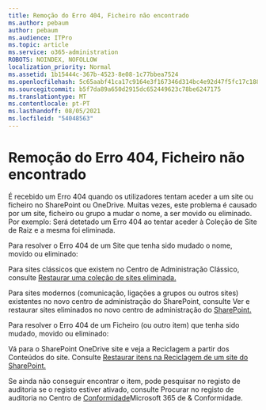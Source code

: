 ```yaml
---
title: Remoção do Erro 404, Ficheiro não encontrado
ms.author: pebaum
author: pebaum
ms.audience: ITPro
ms.topic: article
ms.service: o365-administration
ROBOTS: NOINDEX, NOFOLLOW
localization_priority: Normal
ms.assetid: 1b15444c-367b-4523-8e08-1c77bbea7524
ms.openlocfilehash: 5c65aabf41ca17c9164e3f167346d314bc4e92d47f5fc17c188f12819b0a2cfa
ms.sourcegitcommit: b5f7da89a650d2915dc652449623c78be6247175
ms.translationtype: MT
ms.contentlocale: pt-PT
ms.lasthandoff: 08/05/2021
ms.locfileid: "54048563"
---
```

# <a name="troubleshoot-error-404-file-not-found"></a>Remoção do Erro 404, Ficheiro não encontrado

É recebido um Erro 404 quando os utilizadores tentam aceder a um site ou ficheiro no SharePoint ou OneDrive. Muitas vezes, este problema é causado por um site, ficheiro ou grupo a mudar o nome, a ser movido ou eliminado. Por exemplo: Será detetado um Erro 404 ao tentar aceder à Coleção de Site de Raiz e a mesma foi eliminada.

Para resolver o Erro 404 de um Site que tenha sido mudado o nome, movido ou eliminado:

Para sites clássicos que existem no Centro de Administração Clássico, consulte [Restaurar uma coleção de sites eliminada.](https://docs.microsoft.com/sharepoint/restore-deleted-site-collection)

Para sites modernos (comunicação, ligações a grupos ou outros sites) existentes no novo centro de administração do SharePoint, consulte Ver e restaurar sites eliminados no novo centro de administração do [SharePoint.](https://docs.microsoft.com/sharepoint/restore-deleted-site-collection)

Para resolver o Erro 404 de um Ficheiro (ou outro item) que tenha sido mudado, movido ou eliminado:

Vá para o SharePoint OneDrive site e veja a Reciclagem a partir dos Conteúdos do site. Consulte [Restaurar itens na Reciclagem de um site do SharePoint.](https://support.office.com/article/Restore-items-in-the-Recycle-Bin-of-a-SharePoint-site-6df466b6-55f2-4898-8d6e-c0dff851a0be#ID0EAADAAA=Online)

Se ainda não conseguir encontrar o item, pode pesquisar no registo de auditoria se o registo estiver ativado, consulte Procurar no registo de auditoria no Centro de [Conformidade](https://docs.microsoft.com/microsoft-365/compliance/search-the-audit-log-in-security-and-compliance)Microsoft 365 de & Conformidade.
